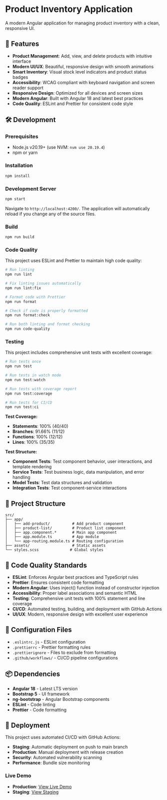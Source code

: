 # Product Inventory Application

A modern Angular application for managing product inventory with a clean, responsive UI.

## 🚀 Features

- **Product Management**: Add, view, and delete products with intuitive interface
- **Modern UI/UX**: Beautiful, responsive design with smooth animations
- **Smart Inventory**: Visual stock level indicators and product status badges
- **Accessibility**: WCAG compliant with keyboard navigation and screen reader support
- **Responsive Design**: Optimized for all devices and screen sizes
- **Modern Angular**: Built with Angular 18 and latest best practices
- **Code Quality**: ESLint and Prettier for consistent code style

## 🛠️ Development

### Prerequisites

- Node.js v20.19+ (use NVM: `nvm use 20.19.4`)
- npm or yarn

### Installation

```bash
npm install
```

### Development Server

```bash
npm start
```

Navigate to `http://localhost:4200/`. The application will automatically reload if you change any of the source files.

### Build

```bash
npm run build
```

### Code Quality

This project uses ESLint and Prettier to maintain high code quality:

```bash
# Run linting
npm run lint

# Fix linting issues automatically
npm run lint:fix

# Format code with Prettier
npm run format

# Check if code is properly formatted
npm run format:check

# Run both linting and format checking
npm run code-quality
```

### Testing

This project includes comprehensive unit tests with excellent coverage:

```bash
# Run tests once
npm run test

# Run tests in watch mode
npm run test:watch

# Run tests with coverage report
npm run test:coverage

# Run tests for CI/CD
npm run test:ci
```

**Test Coverage:**
- **Statements**: 100% (40/40)
- **Branches**: 91.66% (11/12)
- **Functions**: 100% (12/12)
- **Lines**: 100% (35/35)

**Test Structure:**
- **Component Tests**: Test component behavior, user interactions, and template rendering
- **Service Tests**: Test business logic, data manipulation, and error handling
- **Model Tests**: Test data structures and validation
- **Integration Tests**: Test component-service interactions

## 📁 Project Structure

```
src/
├── app/
│   ├── add-product/          # Add product component
│   ├── product-list/         # Product list component
│   ├── app.component.*       # Main app component
│   ├── app.module.ts         # App module
│   └── app-routing.module.ts # Routing configuration
├── assets/                   # Static assets
└── styles.scss              # Global styles
```

## 🎯 Code Quality Standards

- **ESLint**: Enforces Angular best practices and TypeScript rules
- **Prettier**: Ensures consistent code formatting
- **Modern Angular**: Uses inject() function instead of constructor injection
- **Accessibility**: Proper label associations and semantic HTML
- **Testing**: Comprehensive unit tests with 100% statement and line coverage
- **CI/CD**: Automated testing, building, and deployment with GitHub Actions
- **UI/UX**: Modern, responsive design with excellent user experience

## 🔧 Configuration Files

- `.eslintrc.js` - ESLint configuration
- `.prettierrc` - Prettier formatting rules
- `.prettierignore` - Files to exclude from formatting
- `.github/workflows/` - CI/CD pipeline configurations

## 📦 Dependencies

- **Angular 18** - Latest LTS version
- **Bootstrap 5** - UI framework
- **ng-bootstrap** - Angular Bootstrap components
- **ESLint** - Code linting
- **Prettier** - Code formatting

## 🚀 Deployment

This project uses automated CI/CD with GitHub Actions:

- **Staging**: Automatic deployment on push to main branch
- **Production**: Manual deployment with release creation
- **Security**: Automated vulnerability scanning
- **Performance**: Bundle size monitoring

### Live Demo
- **Production**: [View Live Demo](https://[username].github.io/[repo]/)
- **Staging**: [View Staging](https://[username].github.io/[repo]/staging/)

